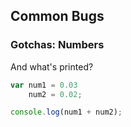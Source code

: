 ## Common Bugs

### Gotchas: Numbers

And what's printed?
```javascript
var num1 = 0.03
	num2 = 0.02;

console.log(num1 + num2);
```